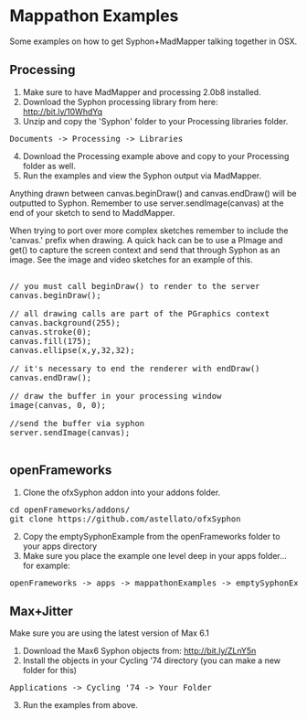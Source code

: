 # Mappathon Examples
Some examples on how to get Syphon+MadMapper talking together in OSX.

## Processing
1. Make sure to have MadMapper and processing 2.0b8 installed.
2. Download the Syphon processing library from here: http://bit.ly/10WhdYq
3. Unzip and copy the 'Syphon' folder to your Processing libraries folder.
<pre>Documents -> Processing -> Libraries</pre>
4. Download the Processing example above and copy to your Processing folder as well.
5. Run the examples and view the Syphon output via MadMapper.

Anything drawn between canvas.beginDraw() and canvas.endDraw() will be outputted to Syphon. Remember to use server.sendImage(canvas) at the end of your sketch to send to MaddMapper.

When trying to port over more complex sketches remember to include the 'canvas.' prefix when drawing. A quick hack can be to use a PImage and get() to capture the screen context and send that through Syphon as an image. See the image and video sketches for an example of this.

<pre>

// you must call beginDraw() to render to the server
canvas.beginDraw();

// all drawing calls are part of the PGraphics context
canvas.background(255);
canvas.stroke(0);
canvas.fill(175);
canvas.ellipse(x,y,32,32);

// it's necessary to end the renderer with endDraw()
canvas.endDraw();

// draw the buffer in your processing window
image(canvas, 0, 0);

//send the buffer via syphon
server.sendImage(canvas);

</pre>

## openFrameworks
1. Clone the ofxSyphon addon into your addons folder. 

<pre>
cd openFrameworks/addons/
git clone https://github.com/astellato/ofxSyphon
</pre>

2. Copy the emptySyphonExample from the openFrameworks folder to your apps directory
3. Make sure you place the example one level deep in your apps folder... for example:

<pre>
openFrameworks -> apps -> mappathonExamples -> emptySyphonExample
</pre>


## Max+Jitter
Make sure you are using the latest version of Max 6.1

1. Download the Max6 Syphon objects from: http://bit.ly/ZLnY5n
2. Install the objects in your Cycling '74 directory (you can make a new folder for this)
<pre>
Applications -> Cycling '74 -> Your Folder
</pre>
3. Run the examples from above.
